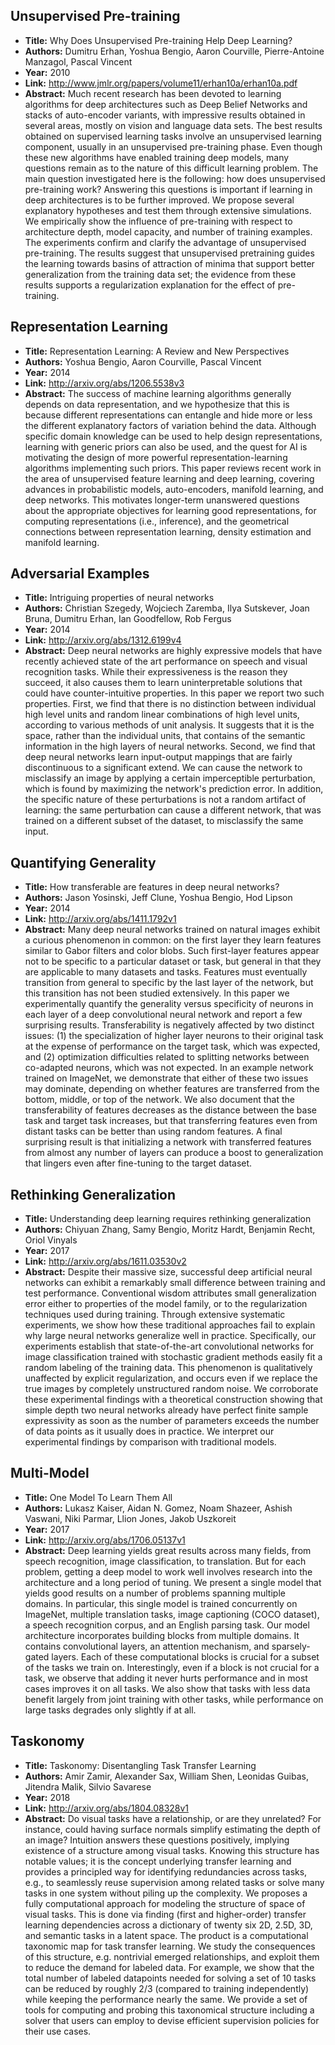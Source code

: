 ## Unsupervised Pre-training
  - **Title:** Why Does Unsupervised Pre-training Help Deep Learning?
  - **Authors:** Dumitru Erhan, Yoshua Bengio, Aaron Courville, Pierre-Antoine Manzagol, Pascal Vincent
  - **Year:** 2010
  - **Link:** http://www.jmlr.org/papers/volume11/erhan10a/erhan10a.pdf
  - **Abstract:** Much recent research has been devoted to learning algorithms for deep architectures such as Deep Belief Networks and stacks of auto-encoder variants, with impressive results obtained in several areas, mostly on vision and language data sets. The best results obtained on supervised learning tasks involve an unsupervised learning component, usually in an unsupervised pre-training phase. Even though these new algorithms have enabled training deep models, many questions remain as to the nature of this difficult learning problem. The main question investigated here is the following: how does unsupervised pre-training work? Answering this questions is important if learning in deep architectures is to be further improved. We propose several explanatory hypotheses and test them through extensive simulations. We empirically show the influence of pre-training with respect to architecture depth, model capacity, and number of training examples. The experiments confirm and clarify the advantage of unsupervised pre-training. The results suggest that unsupervised pretraining guides the learning towards basins of attraction of minima that support better generalization from the training data set; the evidence from these results supports a regularization explanation for the effect of pre-training.

## Representation Learning
  - **Title:** Representation Learning: A Review and New Perspectives
  - **Authors:** Yoshua Bengio, Aaron Courville, Pascal Vincent
  - **Year:** 2014
  - **Link:** http://arxiv.org/abs/1206.5538v3
  - **Abstract:** The success of machine learning algorithms generally depends on data representation, and we hypothesize that this is because different representations can entangle and hide more or less the different explanatory factors of variation behind the data. Although specific domain knowledge can be used to help design representations, learning with generic priors can also be used, and the quest for AI is motivating the design of more powerful representation-learning algorithms implementing such priors. This paper reviews recent work in the area of unsupervised feature learning and deep learning, covering advances in probabilistic models, auto-encoders, manifold learning, and deep networks. This motivates longer-term unanswered questions about the appropriate objectives for learning good representations, for computing representations (i.e., inference), and the geometrical connections between representation learning, density estimation and manifold learning.

## Adversarial Examples
  - **Title:** Intriguing properties of neural networks
  - **Authors:** Christian Szegedy, Wojciech Zaremba, Ilya Sutskever, Joan Bruna, Dumitru Erhan, Ian Goodfellow, Rob Fergus
  - **Year:** 2014
  - **Link:** http://arxiv.org/abs/1312.6199v4
  - **Abstract:** Deep neural networks are highly expressive models that have recently achieved state of the art performance on speech and visual recognition tasks. While their expressiveness is the reason they succeed, it also causes them to learn uninterpretable solutions that could have counter-intuitive properties. In this paper we report two such properties.   First, we find that there is no distinction between individual high level units and random linear combinations of high level units, according to various methods of unit analysis. It suggests that it is the space, rather than the individual units, that contains of the semantic information in the high layers of neural networks.   Second, we find that deep neural networks learn input-output mappings that are fairly discontinuous to a significant extend. We can cause the network to misclassify an image by applying a certain imperceptible perturbation, which is found by maximizing the network's prediction error. In addition, the specific nature of these perturbations is not a random artifact of learning: the same perturbation can cause a different network, that was trained on a different subset of the dataset, to misclassify the same input.

## Quantifying Generality
  - **Title:** How transferable are features in deep neural networks?
  - **Authors:** Jason Yosinski, Jeff Clune, Yoshua Bengio, Hod Lipson
  - **Year:** 2014
  - **Link:** http://arxiv.org/abs/1411.1792v1
  - **Abstract:** Many deep neural networks trained on natural images exhibit a curious phenomenon in common: on the first layer they learn features similar to Gabor filters and color blobs. Such first-layer features appear not to be specific to a particular dataset or task, but general in that they are applicable to many datasets and tasks. Features must eventually transition from general to specific by the last layer of the network, but this transition has not been studied extensively. In this paper we experimentally quantify the generality versus specificity of neurons in each layer of a deep convolutional neural network and report a few surprising results. Transferability is negatively affected by two distinct issues: (1) the specialization of higher layer neurons to their original task at the expense of performance on the target task, which was expected, and (2) optimization difficulties related to splitting networks between co-adapted neurons, which was not expected. In an example network trained on ImageNet, we demonstrate that either of these two issues may dominate, depending on whether features are transferred from the bottom, middle, or top of the network. We also document that the transferability of features decreases as the distance between the base task and target task increases, but that transferring features even from distant tasks can be better than using random features. A final surprising result is that initializing a network with transferred features from almost any number of layers can produce a boost to generalization that lingers even after fine-tuning to the target dataset.

## Rethinking Generalization
  - **Title:** Understanding deep learning requires rethinking generalization
  - **Authors:** Chiyuan Zhang, Samy Bengio, Moritz Hardt, Benjamin Recht, Oriol Vinyals
  - **Year:** 2017
  - **Link:** http://arxiv.org/abs/1611.03530v2
  - **Abstract:** Despite their massive size, successful deep artificial neural networks can exhibit a remarkably small difference between training and test performance. Conventional wisdom attributes small generalization error either to properties of the model family, or to the regularization techniques used during training.   Through extensive systematic experiments, we show how these traditional approaches fail to explain why large neural networks generalize well in practice. Specifically, our experiments establish that state-of-the-art convolutional networks for image classification trained with stochastic gradient methods easily fit a random labeling of the training data. This phenomenon is qualitatively unaffected by explicit regularization, and occurs even if we replace the true images by completely unstructured random noise. We corroborate these experimental findings with a theoretical construction showing that simple depth two neural networks already have perfect finite sample expressivity as soon as the number of parameters exceeds the number of data points as it usually does in practice.   We interpret our experimental findings by comparison with traditional models.

## Multi-Model
  - **Title:** One Model To Learn Them All
  - **Authors:** Lukasz Kaiser, Aidan N. Gomez, Noam Shazeer, Ashish Vaswani, Niki Parmar, Llion Jones, Jakob Uszkoreit
  - **Year:** 2017
  - **Link:** http://arxiv.org/abs/1706.05137v1
  - **Abstract:** Deep learning yields great results across many fields, from speech recognition, image classification, to translation. But for each problem, getting a deep model to work well involves research into the architecture and a long period of tuning. We present a single model that yields good results on a number of problems spanning multiple domains. In particular, this single model is trained concurrently on ImageNet, multiple translation tasks, image captioning (COCO dataset), a speech recognition corpus, and an English parsing task. Our model architecture incorporates building blocks from multiple domains. It contains convolutional layers, an attention mechanism, and sparsely-gated layers. Each of these computational blocks is crucial for a subset of the tasks we train on. Interestingly, even if a block is not crucial for a task, we observe that adding it never hurts performance and in most cases improves it on all tasks. We also show that tasks with less data benefit largely from joint training with other tasks, while performance on large tasks degrades only slightly if at all.

## Taskonomy
  - **Title:** Taskonomy: Disentangling Task Transfer Learning
  - **Authors:** Amir Zamir, Alexander Sax, William Shen, Leonidas Guibas, Jitendra Malik, Silvio Savarese
  - **Year:** 2018
  - **Link:** http://arxiv.org/abs/1804.08328v1
  - **Abstract:** Do visual tasks have a relationship, or are they unrelated? For instance, could having surface normals simplify estimating the depth of an image? Intuition answers these questions positively, implying existence of a structure among visual tasks. Knowing this structure has notable values; it is the concept underlying transfer learning and provides a principled way for identifying redundancies across tasks, e.g., to seamlessly reuse supervision among related tasks or solve many tasks in one system without piling up the complexity.   We proposes a fully computational approach for modeling the structure of space of visual tasks. This is done via finding (first and higher-order) transfer learning dependencies across a dictionary of twenty six 2D, 2.5D, 3D, and semantic tasks in a latent space. The product is a computational taxonomic map for task transfer learning. We study the consequences of this structure, e.g. nontrivial emerged relationships, and exploit them to reduce the demand for labeled data. For example, we show that the total number of labeled datapoints needed for solving a set of 10 tasks can be reduced by roughly 2/3 (compared to training independently) while keeping the performance nearly the same. We provide a set of tools for computing and probing this taxonomical structure including a solver that users can employ to devise efficient supervision policies for their use cases.

